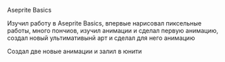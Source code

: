 Aseprite Basics

Изучил работу в Aseprite Basics, впервые нарисовал пиксельные работы, много пончиов, изучил анимации и сделал первую анимацию, создал новый ультимативынй арт и сделал для него анимацию

Создал две новые анимации и залил в юнити
